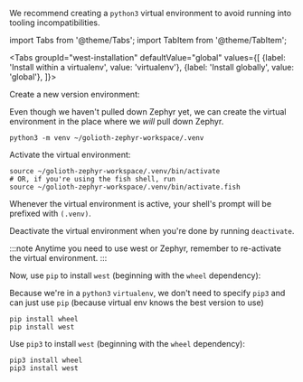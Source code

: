 
We recommend creating a `python3` virtual environment to avoid running into
tooling incompatibilities.

import Tabs from '@theme/Tabs';
import TabItem from '@theme/TabItem';

<Tabs
groupId="west-installation"
defaultValue="global"
values={[
{label: 'Install within a virtualenv', value: 'virtualenv'},
{label: 'Install globally', value: 'global'},
]}>
<TabItem value="virtualenv">

Create a new version environment:

Even though we haven't pulled down Zephyr yet, we can create the virtual environment in the place where we _will_ pull
down Zephyr.

```
python3 -m venv ~/golioth-zephyr-workspace/.venv
```

Activate the virtual environment:

```
source ~/golioth-zephyr-workspace/.venv/bin/activate
# OR, if you're using the fish shell, run
source ~/golioth-zephyr-workspace/.venv/bin/activate.fish
```

Whenever the virtual environment is active, your shell's prompt will be prefixed with `(.venv)`.

Deactivate the virtual environment when you're done by running `deactivate`.

:::note
Anytime you need to use west or Zephyr, remember to re-activate the virtual environment.
:::

Now, use `pip` to install `west` (beginning with the `wheel` dependency):

Because we're in a `python3` `virtualenv`, we don't need to specify `pip3` and can just use `pip` (because virtual env knows the best version to use)

```
pip install wheel
pip install west
```
</TabItem>
<TabItem value="global">

Use `pip3` to install `west` (beginning with the `wheel` dependency):

```
pip3 install wheel
pip3 install west
```
</TabItem>
</Tabs>
